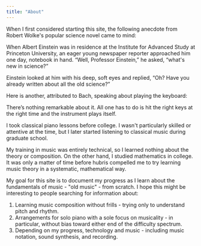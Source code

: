 ```yaml
---
title: "About"
---
```


When I first considered starting this site, the following anecdote from Robert Wolke's popular science novel came to mind:

<div class="media">
<p>When Albert Einstein was in residence at the Institute for Advanced Study at Princeton University, an eager young newspaper reporter approached him one day, notebook in hand. “Well, Professor Einstein,” he asked, “what's new in science?”</p>
  
<p>Einstein looked at him with his deep, soft eyes and replied, “Oh? Have you already written about all the old science?”</p>
</div>

Here is another, attributed to Bach, speaking about playing the keyboard:

<div class="media">
<p>There’s nothing remarkable about it. All one has to do is hit the right keys at the right time and the instrument plays itself.</p>
</div>

I took classical piano lessons before college. I wasn't particularly skilled or attentive at the time, but I later started listening to classical music during graduate school. 

My training in music was entirely technical, so I learned nothing about the theory or composition. On the other hand, I studied mathematics in college. It was only a matter of time before hubris compelled me to try learning music theory in a systematic, mathematical way.

My goal for this site is to document my progress as I learn about the fundamentals of music - "old music" - from scratch. I hope this might be interesting to people searching for information about:

1. Learning music composition without frills - trying only to understand pitch and rhythm.
2. Arrangements for solo piano with a sole focus on musicality - in particular, without bias toward either end of the difficulty spectrum.
3. Depending on my progress, technology and music - including music notation, sound synthesis, and recording.
